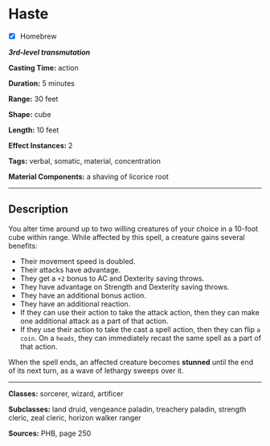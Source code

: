 # Haste

- [x] Homebrew

***3rd-level transmutation***

**Casting Time:** action

**Duration:** 5 minutes

**Range:** 30 feet

**Shape:** cube

**Length:** 10 feet

**Effect Instances:** 2

**Tags:** verbal, somatic, material, concentration

**Material Components:** a shaving of licorice root

---

## Description
You alter time around up to two willing creatures of your choice in a 10-foot cube within range.
While affected by this spell, a creature gains several benefits:
- Their movement speed is doubled.
- Their attacks have advantage.
- They get a `+2` bonus to AC and Dexterity saving throws.
- They have advantage on Strength and Dexterity saving throws.
- They have an additional bonus action.
- They have an additional reaction.
- If they can use their action to take the attack action, then they can make one additional attack as a part of that action.
- If they use their action to take the cast a spell action, then they can flip `a coin`.
	On a `heads`, they can immediately recast the same spell as a part of that action.

When the spell ends, an affected creature becomes **stunned** until the end of its next turn, as a wave of lethargy sweeps over it.

---

**Classes:** sorcerer, wizard, artificer

**Subclasses:** land druid, vengeance paladin, treachery paladin, strength cleric, zeal cleric, horizon walker ranger

**Sources:** PHB, page 250

<!-- QA Pass Needed -->
